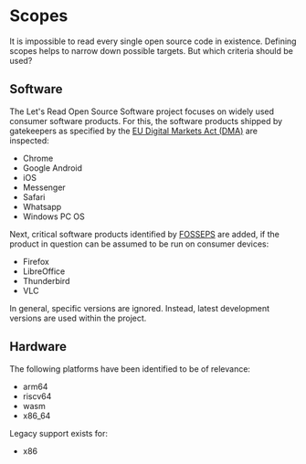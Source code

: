# Scopes

It is impossible to read every single open source code in existence.
Defining scopes helps to narrow down possible targets. But which
criteria should be used?

## Software

The Let's Read Open Source Software project focuses on widely used
consumer software products. For this, the software products shipped by
gatekeepers as specified by the [EU Digital Markets Act
(DMA)](https://digital-markets-act.ec.europa.eu/gatekeepers_en) are
inspected:

- Chrome
- Google Android
- iOS
- Messenger
- Safari
- Whatsapp
- Windows PC OS

Next, critical software products identified by
[FOSSEPS](https://joinup.ec.europa.eu/collection/fosseps/news/fosseps-critical-open-source-software-study-report)
are added, if the product in question can be assumed to be run on
consumer devices:

- Firefox
- LibreOffice
- Thunderbird
- VLC

In general, specific versions are ignored. Instead, latest development
versions are used within the project.

## Hardware

The following platforms have been identified to be of relevance:

- arm64
- riscv64
- wasm
- x86\_64

Legacy support exists for:

- x86
